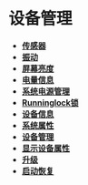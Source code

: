# 设备管理<a name="ZH-CN_TOPIC_0000001218703849"></a>

-   **[传感器](js-apis-sensor.md)**  
-   **[振动](js-apis-vibrator.md)**  
-   **[屏幕亮度](js-apis-brightness.md)**  
-   **[电量信息](js-apis-battery-info.md)**  
-   **[系统电源管理](js-apis-power.md)**  
-   **[Runninglock锁](js-apis-runninglock.md)**  
-   **[设备信息](js-apis-device-info.md)**  
-   **[系统属性](js-apis-system-parameter.md)**  
-   **[设备管理](js-apis-device-manager.md)**  
-   **[显示设备属性](js-apis-display.md)**  
-   **[升级](js-apis-libupdateclient.md)**  
-   **[启动恢复](js-apis-update.md)**


